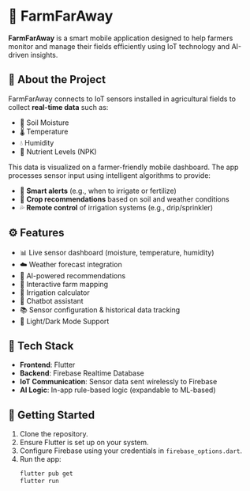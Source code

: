 # 🌾 FarmFarAway

**FarmFarAway** is a smart mobile application designed to help farmers monitor and manage their fields efficiently using IoT technology and AI-driven insights.

## 📱 About the Project

FarmFarAway connects to IoT sensors installed in agricultural fields to collect **real-time data** such as:

- 🌱 Soil Moisture  
- 🌡️ Temperature  
- 💧 Humidity  
- 🧪 Nutrient Levels (NPK)  

This data is visualized on a farmer-friendly mobile dashboard. The app processes sensor input using intelligent algorithms to provide:

- 🔔 **Smart alerts** (e.g., when to irrigate or fertilize)
- 🌾 **Crop recommendations** based on soil and weather conditions
- 💦 **Remote control** of irrigation systems (e.g., drip/sprinkler)

## ⚙️ Features

- 📊 Live sensor dashboard (moisture, temperature, humidity)
- ☁️ Weather forecast integration
- 🧠 AI-powered recommendations
- 📍 Interactive farm mapping
- 🧮 Irrigation calculator
- 🤖 Chatbot assistant
- 📚 Sensor configuration & historical data tracking
- 🌙 Light/Dark Mode Support

## 🔧 Tech Stack

- **Frontend**: Flutter  
- **Backend**: Firebase Realtime Database  
- **IoT Communication**: Sensor data sent wirelessly to Firebase  
- **AI Logic**: In-app rule-based logic (expandable to ML-based)

## 🚀 Getting Started

1. Clone the repository.
2. Ensure Flutter is set up on your system.
3. Configure Firebase using your credentials in `firebase_options.dart`.
4. Run the app:
   ```bash
   flutter pub get
   flutter run
